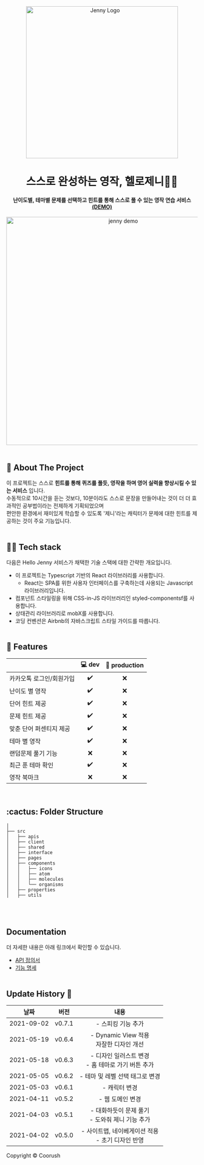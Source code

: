 
<div align="center">
  <img width="400" src="https://github.com/congchu/hello-jenny-react/blob/main/public/logo2.png?raw=true" alt="Jenny Logo">
  <h1>스스로 완성하는 영작, 헬로제니👋🏻</h1>
  <h4> 난이도별, 테마별 문제를 선택하고 힌트를 통해 스스로 풀 수 있는 영작 연습 서비스 <a target="_blank" href="https://alpha.hellojenny.io/">(DEMO)<a/></h4>
</div>
<div align="center">
  <img align="center" width="600" src="https://alpha.hellojenny.io/assets/home/demo.gif" alt="jenny demo"/>
</div>

      
<br/>

## 📝 About The Project
이 프로젝트는 스스로 <b>힌트를 통해 퀴즈를 풀듯, 영작을 하며 영어 실력을 향상시킬 수 있는 서비스</b> 입니다. <br/>수동적으로 10시간을 듣는 것보다, 10분이라도 스스로 문장을 만들어내는 것이 더 더 효과적인 공부법이라는 전제하게 기획되었으며 
<br/>편안한 환경에서 재미있게 학습할 수 있도록 '제니'라는 캐릭터가 문제에 대한 힌트를 제공하는 것이 주요 기능입니다.
<br/><br/>


## 👨‍💻 Tech stack
다음은 Hello Jenny 서비스가 채택한 기술 스택에 대한 간략한 개요입니다.

- 이 프로젝트는 Typescript 기반의 React 라이브러리를 사용합니다. 
  - React는 SPA를 위한 사용자 인터페이스를 구축하는데 사용되는 Javascript 라이브러리입니다.
- 컴포넌트 스타일링을 위해 CSS-in-JS 라이브러리인 styled-componentsf를 사용합니다.
- 상태관리 라이브러리로 mobX를 사용합니다.
- 코딩 컨벤션은 Airbnb의 자바스크립트 스타일 가이드를 따릅니다.
<br/><br/>
     
## 💪 Features

      
|                            | 💻 dev     | 🚀 production |
| -------------------------- | :----------------: | :-------------: |
| 카카오톡 로그인/회원가입         |         ✔️         |        ❌        |
| 난이도 별 영작                 |         ✔️         |        ❌        |
| 단어 힌트 제공                 |         ✔️         |        ❌        |
| 문제 힌트 제공                 |         ✔️         |        ❌        |
| 맞춘 단어 퍼센티지 제공           |         ✔️         |        ❌        |
| 테마 별 영작                  |          ✔️         |        ❌        |
| 랜덤문제 풀기 기능              |         ❌         |        ❌        |
| 최근 푼 테마 확인              |         ✔️         |        ❌        |
| 영작 북마크                   |         ❌         |        ❌        |


<br/>

<!-- :paw_prints:-->
<!-- FOLDER STRUCTURE -->
<h2 id="folder-structure"> :cactus: Folder Structure</h2>

    │
    ├── src
    │   ├── apis
    │   ├── client
    │   ├── shared
    │   ├── interface
    │   ├── pages
    │   ├── components
    │   │   ├── icons
    │   │   ├── atom
    │   │   ├── molecules
    │   │   └── organisms
    │   ├── properties
    │   ├── utils

<br/><br/>

## Documentation
더 자세한 내용은 아래 링크에서 확인할 수 있습니다.
- [API 정의서](https://www.notion.so/cucus/API-1a7df2430fea4af4a49ef4c6ac59b533)
- [기능 명세](https://www.notion.so/cucus/3c24fa19b650432aaa8e06ff3e40f006)
<br/><br/>

## Update History 🌳
| 날짜 | 버전 | 내용 | 
| -------------------------- | :----------------: | :-------------: |
|2021-09-02|v0.7.1 |- 스피킹 기능 추가 |
|2021-05-19|v0.6.4 |- Dynamic View 적용 <br/> 자잘한 디자인 개선 |
|2021-05-18|v0.6.3 |- 디자인 일러스트 변경<br/>- 홈 테마로 가기 버튼 추가 |
|2021-05-05|v0.6.2 |- 테마 및 레벨 선택 태그로 변경 |
|2021-05-03|v0.6.1 |- 캐릭터 변경|
|2021-04-11|v0.5.2 |- 웹 도메인 변경 |
|2021-04-03|v0.5.1 |- 대화하듯이 문제 풀기<br/>- 도와줘 제니 기능 추가|
|2021-04-02|v0.5.0 |- 사이트맵, 네이베게이션 적용 <br/> - 초기 디자인 반영|




Copyright © Coorush
